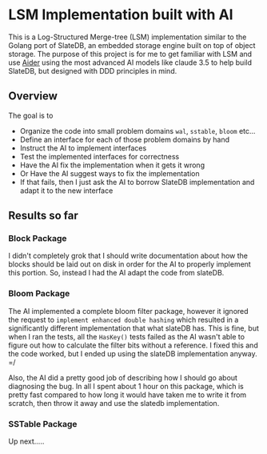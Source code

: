 # LSM Implementation built with AI

This is a Log-Structured Merge-tree (LSM) implementation similar to the Golang port of SlateDB, 
an embedded storage engine built on top of object storage. The purpose of this project is for me to
get familiar with LSM and use [Aider](https://aider.chat/) using the most advanced AI models like
claude 3.5 to help build SlateDB, but designed with DDD principles in mind.

## Overview

The goal is to
- Organize the code into small problem domains `wal`, `sstable`, `bloom` etc...
- Define an interface for each of those problem domains by hand
- Instruct the AI to implement interfaces
- Test the implemented interfaces for correctness
- Have the AI fix the implementation when it gets it wrong
- Or Have the AI suggest ways to fix the implementation
- If that fails, then I just ask the AI to borrow SlateDB implementation and adapt it to the new interface

## Results so far

### Block Package
I didn't completely grok that I should write documentation about how the blocks should be laid out on
disk in order for the AI to properly implement this portion. So, instead I had the AI adapt the code from
slateDB.

### Bloom Package
The AI implemented a complete bloom filter package, however it ignored the request to 
`implement enhanced double hashing` which resulted in a significantly different implementation
that what slateDB has. This is fine, but when I ran the tests, all the `HasKey()` tests failed as
the AI wasn't able to figure out how to calculate the filter bits without a reference. I fixed this
and the code worked, but I ended up using the slateDB implementation anyway. =/

Also, the AI did a pretty good job of describing how I should go about diagnosing the bug. In
all I spent about 1 hour on this package, which is pretty fast compared to how long it would have
taken me to write it from scratch, then throw it away and use the slatedb implementation.

### SSTable Package
Up next.....
